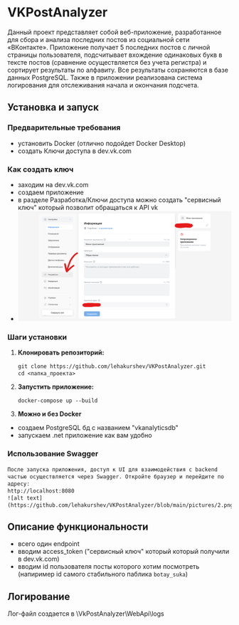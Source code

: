 # VKPostAnalyzer

Данный проект представляет собой веб-приложение, разработанное для сбора и анализа последних постов из социальной сети «ВКонтакте». Приложение получает 5 последних постов с личной страницы пользователя, подсчитывает вхождение одинаковых букв в тексте постов (сравнение осуществляется без учета регистра) и сортирует результаты по алфавиту. Все результаты сохраняются в базе данных PostgreSQL. Также в приложении реализована система логирования для отслеживания начала и окончания подсчета.

## Установка и запуск

### Предварительные требования

- установить Docker (отлично подойдет Docker Desktop)
- создать Ключи доступа в dev.vk.com

### Как создать ключ
- заходим на dev.vk.com
- создаем приложение
- в разделе Разработка/Ключи доступа можно создать "сервисный ключ" который позволит обращаться к API vk
- ![alt text](https://github.com/lehakurshev/VKPostAnalyzer/blob/main/pictures/1.png)

### Шаги установки

1. **Клонировать репозиторий:**
    ```
    git clone https://github.com/lehakurshev/VKPostAnalyzer.git
    cd <папка_проекта>
    ```

2. **Запустить приложение:**
    ```
    docker-compose up --build
    ```

3. **Можно и без Docker**
- создаем PostgreSQL бд с названием "vkanalyticsdb"
- запускаем .net приложение как вам удобно

### Использование Swagger

    После запуска приложения, доступ к UI для взаимодействия с backend частью осуществляется через Swagger. Откройте браузер и перейдите по адресу:
    http://localhost:8080
    ![alt text](https://github.com/lehakurshev/VKPostAnalyzer/blob/main/pictures/2.png)


## Описание функциональности

- всего один endpoint
- вводим access_token ("сервисный ключ" который который получили в dev.vk.com)
- вводим id пользователя посты которого хотим посмотреть (напиример id самого стабильного паблика ```botay_suka```)

## Логирование

Лог-файл создается в \VkPostAnalyzer\WebApi\logs

